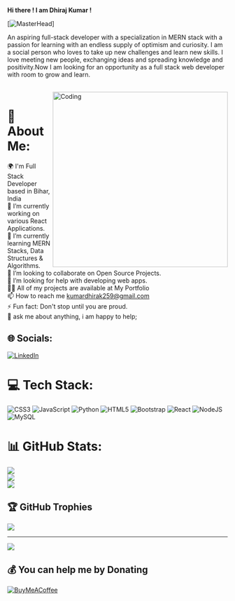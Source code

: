<b>Hi there !  I am Dhiraj Kumar !</b>

[![MasterHead](https://camo.githubusercontent.com/56362def1bbc81d47e30e00d1f680d6698e05f1175c47957ef4a058ff3a840d5/68747470733a2f2f6c66736f6c7574696f6e732e6e65742f77702d636f6e74656e742f75706c6f6164732f323032312f31322f46756c6c2d537461636b2d446576656c6f706d656e742d46656174757265642d496d6167652d4c6576656c466976652d536f6c7574696f6e732e676966)]

<p>An aspiring full-stack developer with a specialization in MERN stack with a passion for learning with an endless supply of optimism and curiosity.
I am a social person who loves to take up new challenges and learn new skills. I love meeting new people, exchanging ideas and spreading knowledge and positivity.Now I am looking for an opportunity as a full stack web developer with room to grow and learn.</p>
</br>
<img align="right" alt="Coding" width="400" src="https://raw.githubusercontent.com/abhisheknaiidu/abhisheknaiidu/master/code.gif" />

# 💫 About Me:
🌍  I'm Full Stack Developer based in Bihar, India<br>🔭 I’m currently working on various React Applications.<br>🌱 I’m currently learning MERN Stacks, Data Structures & Algorithms.<br>👯 I’m looking to collaborate on Open Source Projects.<br>🤔 I’m looking for help with developing web apps.<br>👨‍💻 All of my projects are available at My Portfolio<br>📫 How to reach me kumardhirak259@gmail.com<br>⚡ Fun fact: Don't stop until you are proud.<br>💬 ask me about anything, i am happy to help;


## 🌐 Socials:
[![LinkedIn](https://img.shields.io/badge/LinkedIn-%230077B5.svg?logo=linkedin&logoColor=white)](https://linkedin.com/in/dhirajkumar0) 

# 💻 Tech Stack:
![CSS3](https://img.shields.io/badge/css3-%231572B6.svg?style=for-the-badge&logo=css3&logoColor=white) ![JavaScript](https://img.shields.io/badge/javascript-%23323330.svg?style=for-the-badge&logo=javascript&logoColor=%23F7DF1E) ![Python](https://img.shields.io/badge/python-3670A0?style=for-the-badge&logo=python&logoColor=ffdd54) ![HTML5](https://img.shields.io/badge/html5-%23E34F26.svg?style=for-the-badge&logo=html5&logoColor=white) ![Bootstrap](https://img.shields.io/badge/bootstrap-%23563D7C.svg?style=for-the-badge&logo=bootstrap&logoColor=white) ![React](https://img.shields.io/badge/react-%2320232a.svg?style=for-the-badge&logo=react&logoColor=%2361DAFB) ![NodeJS](https://img.shields.io/badge/node.js-6DA55F?style=for-the-badge&logo=node.js&logoColor=white) ![MySQL](https://img.shields.io/badge/mysql-%2300f.svg?style=for-the-badge&logo=mysql&logoColor=white)
# 📊 GitHub Stats:
![](https://github-readme-stats.vercel.app/api?username=dhirajkumar0&theme=dark&hide_border=false&include_all_commits=false&count_private=false)<br/>
![](https://github-readme-streak-stats.herokuapp.com/?user=dhirajkumar0&theme=dark&hide_border=false)<br/>
![](https://github-readme-stats.vercel.app/api/top-langs/?username=dhirajkumar0&theme=dark&hide_border=false&include_all_commits=false&count_private=false&layout=compact)

## 🏆 GitHub Trophies
![](https://github-profile-trophy.vercel.app/?username=dhirajkumar0&theme=radical&no-frame=false&no-bg=true&margin-w=4)

---
[![](https://visitcount.itsvg.in/api?id=dhirajkumar0&icon=0&color=0)](https://visitcount.itsvg.in)

  ## 💰 You can help me by Donating
  [![BuyMeACoffee](https://img.shields.io/badge/Buy%20Me%20a%20Coffee-ffdd00?style=for-the-badge&logo=buy-me-a-coffee&logoColor=black)](https://buymeacoffee.com/https://www.buymeacoffee.com/kumardhiraa) 

  
<!-- Proudly created with GPRM ( https://gprm.itsvg.in ) -->
